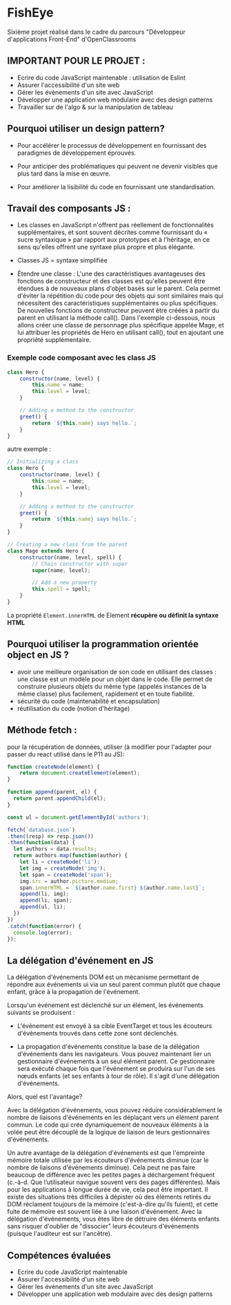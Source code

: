 # FishEye

Sixième projet réalisé dans le cadre du parcours "Développeur d'applications Front-End" d'OpenClassrooms

## IMPORTANT POUR LE PROJET : 

- Ecrire du code JavaScript maintenable : utilisation de Eslint
- Assurer l'accessibilité d'un site web
- Gérer les évènements d'un site avec JavaScript
- Développer une application web modulaire avec des design patterns
- Travailler sur de l'algo & sur la manipulation de tableau


## Pourquoi utiliser un design pattern?
- Pour accélérer le processus de développement en fournissant des paradigmes de développement éprouvés.

- Pour anticiper des problématiques qui peuvent ne devenir visibles que plus tard dans la mise en œuvre.

- Pour améliorer la lisibilité du code en fournissant une standardisation.



## Travail des composants JS : 

- Les classes en JavaScript n'offrent pas réellement de fonctionnalités supplémentaires, et sont souvent décrites comme fournissant du « sucre syntaxique » par rapport aux prototypes et à l'héritage, en ce sens qu'elles offrent une syntaxe plus propre et plus élégante.

- Classes JS =  syntaxe simplifiée

- Étendre une classe : L'une des caractéristiques avantageuses des fonctions de constructeur et des classes est qu'elles peuvent être étendues à de nouveaux plans d'objet basés sur le parent. Cela permet d'éviter la répétition du code pour des objets qui sont similaires mais qui nécessitent des caractéristiques supplémentaires ou plus spécifiques. De nouvelles fonctions de constructeur peuvent être créées à partir du parent en utilisant la méthode call(). Dans l'exemple ci-dessous, nous allons créer une classe de personnage plus spécifique appelée Mage, et lui attribuer les propriétés de Hero en utilisant call(), tout en ajoutant une propriété supplémentaire.

### Exemple code composant avec les class JS 

```js
class Hero {
    constructor(name, level) {
        this.name = name;
        this.level = level;
    }

    // Adding a method to the constructor
    greet() {
        return `${this.name} says hello.`;
    }
}
```

autre exemple : 

```js
// Initializing a class
class Hero {
    constructor(name, level) {
        this.name = name;
        this.level = level;
    }

    // Adding a method to the constructor
    greet() {
        return `${this.name} says hello.`;
    }
}

// Creating a new class from the parent
class Mage extends Hero {
    constructor(name, level, spell) {
        // Chain constructor with super
        super(name, level);

        // Add a new property
        this.spell = spell;
    }
}
```


La propriété `Element.innerHTML` de Element **récupère ou définit la syntaxe HTML**


## Pourquoi utiliser la programmation orientée object en JS ? 

- avoir une meilleure organisation de son code en utilisant des classes : une classe est un modèle pour un objet dans le code. Elle permet de construire plusieurs objets du même type (appelés instances de la même classe) plus facilement, rapidement et en toute fiabilité.
- sécurité du code (maintenabilité et encapsulation)
- réutilisation du code (notion d'héritage)


## Méthode fetch : 

pour la récupération de données, utiliser (à modifier pour l'adapter pour passer du react utilisé dans le P11 au JS): 
```js
function createNode(element) {
    return document.createElement(element);
}

function append(parent, el) {
  return parent.appendChild(el);
}

const ul = document.getElementById('authors');

fetch(`database.json`)
.then((resp) => resp.json())
.then(function(data) {
  let authors = data.results;
  return authors.map(function(author) {
    let li = createNode('li');
    let img = createNode('img');
    let span = createNode('span');
    img.src = author.picture.medium;
    span.innerHTML = `${author.name.first} ${author.name.last}`;
    append(li, img);
    append(li, span);
    append(ul, li);
  })
})
.catch(function(error) {
  console.log(error);
});
```

## La délégation d'événement en JS 

La délégation d'événements DOM est un mécanisme permettant de répondre aux événements ui via un seul parent commun plutôt que chaque enfant, grâce à la propagation de l'événement.

Lorsqu'un événement est déclenché sur un élément, les événements suivants se produisent :

- L'événement est envoyé à sa cible EventTarget et tous les écouteurs d'événements trouvés dans cette zone sont déclenchés. 

- La propagation d'événements constitue la base de la délégation d'événements dans les navigateurs. Vous pouvez maintenant lier un gestionnaire d'événements à un seul élément parent. Ce gestionnaire sera exécuté chaque fois que l'événement se produira sur l'un de ses nœuds enfants (et ses enfants à tour de rôle). Il s'agit d'une délégation d'événements. 


Alors, quel est l'avantage?

Avec la délégation d'événements, vous pouvez réduire considérablement le nombre de liaisons d'événements en les déplaçant vers un élément parent commun. Le code qui crée dynamiquement de nouveaux éléments à la volée peut être découplé de la logique de liaison de leurs gestionnaires d'événements.

Un autre avantage de la délégation d'événements est que l'empreinte mémoire totale utilisée par les écouteurs d'événements diminue (car le nombre de liaisons d'événements diminue). Cela peut ne pas faire beaucoup de différence avec les petites pages à déchargement fréquent (c.-à-d. Que l’utilisateur navigue souvent vers des pages différentes). Mais pour les applications à longue durée de vie, cela peut être important. Il existe des situations très difficiles à dépister où des éléments retirés du DOM réclament toujours de la mémoire (c'est-à-dire qu'ils fuient), et cette fuite de mémoire est souvent liée à une liaison d'événement. Avec la délégation d'événements, vous êtes libre de détruire des éléments enfants sans risquer d'oublier de "dissocier" leurs écouteurs d'événements (puisque l'auditeur est sur l'ancêtre). 


## Compétences évaluées

- Ecrire du code JavaScript maintenable
- Assurer l'accessibilité d'un site web
- Gérer les évènements d'un site avec JavaScript
- Développer une application web modulaire avec des design patterns

